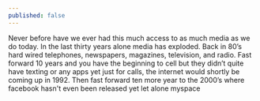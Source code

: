 ```yaml
---
published: false
---
```


Never before have we ever had this much access to as much media as we do today. In the last thirty years alone media has exploded. Back in 80’s hard wired telephones, newspapers, magazines, television, and radio. Fast forward 10 years and you have the beginning to cell but they didn’t quite have texting or any apps yet just for calls, the internet would shortly be coming up in 1992. Then fast forward ten more year to the 2000’s where facebook hasn't even been released yet let alone myspace
